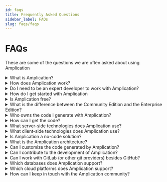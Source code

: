 ```yaml
---
id: faqs
title: Frequently Asked Questions
sidebar_label: FAQs
slug: faqs/faqs
---
```



# FAQs

These are some of the questions we are often asked about using Amplication


<details>
  <summary>What is Amplication?</summary>

  Amplication is an open-source platform that helps developers build backend services without spending time on repetitive coding tasks and boilerplate code. Amplication auto-generates a fully functional, production-ready backend based on TypeScript and Node.js.

</details>

<details>
  <summary>How does Amplication work?</summary>
  
  You just need to define your data models, roles, and permissions, and Amplication will generate a TypeScript Node.js application with everything you need already baked in. This includes fully functional REST API and GraphQL API for all your data models, authentication, role-based authorization, logging, and even an admin UI. 

</details>


<details>
  <summary>Do I need to be an expert developer to work with Amplication?</summary>
  
Amplication is a great platform for professional developers, whatever their experience. Even though beginners can get up-and-running quickly with Amplication, you own the code and so can make full use of your code-writing talent to customize your output and work your magic. Amplication is also a great solution for technical leaders who seek boosting their teams' productivity and efficiency.
  
</details>

<details>
  <summary>How do I get started with Amplication</summary>
  
 You can generate your first app in minutes. These instructions will walk you through the steps of creating an application, adding an entity, adding roles, and setting permissions on entities:


 
 [Your First Application](https://docs.amplication.com/docs/first-app/)

  
</details>

<details>
  <summary>Is Amplication free?</summary>
  
Amplication Community Edition (CE) is free and always will be. To ensure that we can continue to develop Amplication, our Enterprise Edition (EE) will provide additional enterprise-oriented functionality that may require payment. For more information about the CE and EE, read:

 
 [Amplication’s licensing model](https://docs.amplication.com/docs/about/about/licensing/)

  
</details>

<details>
  <summary>What is the difference between the Community Edition and the Enterprise Edition?</summary>

  
  **Community Edition (CE)** – contains Amplication's core functionality. It is open-source and free to use for the whole community. The Amplication Community Edition continues to be licensed under the [Apache 2.0 license](https://github.com/amplication/amplication/blob/master/LICENSE).

  **Enterprise Edition (EE)** - adds advanced operations, security, and commercially orientated features. The Enterprise Edition is built on top of the Community Edition and the additional functionality will be supplied as source-available. While users can view and download the code, ownership of the platform code remains with Amplication, meaning users cannot resell it. Use of the Amplication Enterprise Edition is subject to the Amplication [Terms of Service](https://amplication.com/terms)

  
</details>


<details>
  <summary>Who owns the code I generate with Amplication?</summary>
  
You own the code. Develop your service and applications however you wish, and deploy it wherever you want; on public cloud, private cloud, or on-premise.
  
</details>


<details>
  <summary>How can I get the code?</summary>
  
You can download the source code of your application or connect to your GitHub account and push a new Pull Request directly to a selected GitHub repository. There is also a code-view option, that enables you to view the code in the console before you download it or move it to GitHub.
  
  
</details>


<details>
  <summary>What server-side technologies does Amplication use?</summary>
  
NestJS, Prisma, PostgreSQL, Passport, GraphQL, Swagger UI, Jest, Docker
  
</details>


<details>
  <summary>What client-side technologies does Amplication use?</summary>

Amplication focuses on creating the best backend. We provide the client only as a starting point for simple CRUD operations using the following technologies: 
ReactJS, React-Admin, Axios, Formik. 

Use your programming skills to build a great client.  
  
</details>


<details>
  <summary>Is Amplication a no-code solution?</summary>
  
Amplication is a platform for professional developers, enabling you to automate repetitive tasks, eliminating or reducing the time spent on repetitive server-side tasks and boilerplate code. Your developer skills are very much required to create your hand-crafted business logic, so it is definitely NOT a no-code solution. Amplication reduces the amount of code you need to write, hence some may call it a low-code solution for professional developers.
  
</details>


<details>
  <summary>What is the Amplication architecture?</summary>
  
Each Amplication project generates a server and admin UI, each in a separate folder:

- Server - for all the server components including REST API, GraphQL, Services and more.
- Admin - for the Admin UI including forms for CRUD operations on all data models.
  
</details>




<details>
  <summary>Can I customize the code generated by Amplication?</summary>
  
Definitely. The code is yours. Do with it what you wish. You can continuously customize your code while continuing to get code from Amplication. 
  
</details>



<details>
  <summary>Can I contribute to the development of Amplication?</summary>
  
We'd love to have you contribute! To find out how, read:

[Contributing](https://docs.amplication.com/docs/contributing/)

  
</details>




<details>
  <summary>Can I work with GitLab (or other git providers) besides GitHub?</summary>
  
Amplication currently supports integration only with GitHub, but we are planning to add support for more Git providers. See our [Product Roadmap](https://docs.amplication.com/docs/about/roadmap/). 
  
</details>



<details>
  <summary>Which databases does Amplication support?</summary>
  
Amplication currently supports only PostgreSQL.
However, we generate apps that work with Prisma, so you could change the Prisma configuration to use another database supported by Prisma. 

We are planning to support more databases in future releases, includeing mongoDB. See our [Product Roadmap](https://docs.amplication.com/docs/about/roadmap/). 
  
</details>



<details>
  <summary>Which cloud platforms does Amplication support?</summary>

You can host your server on AWS, Heroku, Azure, Google Cloud Platform, Digital Ocean, and many more. 
  
Amplication uses Docker and Kubernetes to support deployment. 

Check out the following for for more information: 

[Deploy a Docker Container](https://docs.amplication.com/docs/deploy/#deploy-a-docker-container)

[Deploy Amplication to a Kubernetes cluster using Helm](https://docs.amplication.com/docs/helm-chart/)

[Deploying Amplication Server to Digital Ocean](https://dev.to/asiancat54x/deploying-amplication-app-to-digital-ocean-5d7k)

  
</details>



<details>

  <summary>How can I keep in touch with the Amplication community?</summary>
  
  Join us at any of the following locations: 


  - [GitHub](https://github.com/amplication) 
  - [Discord](https://discord.com/) - find the Amplication channel
  - [Amplication-website](https://amplication.com/)
  - [Blog](https://amplication.com/blog)
  - [Docs](https://docs.amplication.com/docs/getting-started/)
 


  </details>